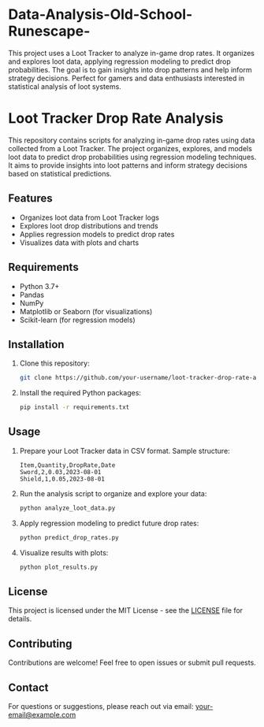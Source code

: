 # Data-Analysis-Old-School-Runescape-
This project uses a Loot Tracker to analyze in-game drop rates. It organizes and explores loot data, applying regression modeling to predict drop probabilities. The goal is to gain insights into drop patterns and help inform strategy decisions. Perfect for gamers and data enthusiasts interested in statistical analysis of loot systems.

# Loot Tracker Drop Rate Analysis

This repository contains scripts for analyzing in-game drop rates using data collected from a Loot Tracker. The project organizes, explores, and models loot data to predict drop probabilities using regression modeling techniques. It aims to provide insights into loot patterns and inform strategy decisions based on statistical predictions.

## Features
- Organizes loot data from Loot Tracker logs
- Explores loot drop distributions and trends
- Applies regression models to predict drop rates
- Visualizes data with plots and charts

## Requirements
- Python 3.7+
- Pandas
- NumPy
- Matplotlib or Seaborn (for visualizations)
- Scikit-learn (for regression models)

## Installation
1. Clone this repository:
    ```bash
    git clone https://github.com/your-username/loot-tracker-drop-rate-analysis.git
    ```

2. Install the required Python packages:
    ```bash
    pip install -r requirements.txt
    ```

## Usage
1. Prepare your Loot Tracker data in CSV format. Sample structure:
    ```csv
    Item,Quantity,DropRate,Date
    Sword,2,0.03,2023-08-01
    Shield,1,0.05,2023-08-01
    ```

2. Run the analysis script to organize and explore your data:
    ```bash
    python analyze_loot_data.py
    ```

3. Apply regression modeling to predict future drop rates:
    ```bash
    python predict_drop_rates.py
    ```

4. Visualize results with plots:
    ```bash
    python plot_results.py
    ```

## License
This project is licensed under the MIT License - see the [LICENSE](LICENSE) file for details.

## Contributing
Contributions are welcome! Feel free to open issues or submit pull requests.

## Contact
For questions or suggestions, please reach out via email: your-email@example.com

